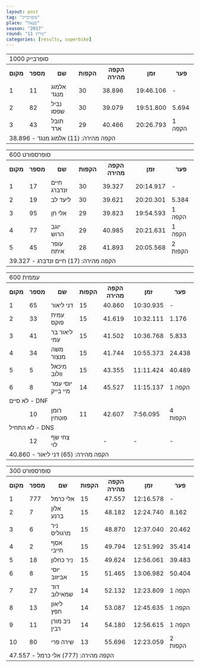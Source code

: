 ```yaml
---
layout: post
tag: "סופרבייק"
place: "פצאל"
season: "2017"
round: "מרוץ 11"
categories: [results, superbike]
---
```

<table class="line_color">
    <tr>
        <td colspan="99" class="title_font">סופרבייק 1000</td>
    </tr>
    <tr class="rnkh_bkcolor">
        <th class="rnkh_font">מקום</th>
        <th class="rnkh_font">מספר</th>
        <th class="rnkh_font">שם</th>
        <th class="rnkh_font">הקפות</th>
        <th class="rnkh_font">הקפה מהירה</th>
        <th class="rnkh_font">זמן</th>
        <th class="rnkh_font">פער</th>
    </tr>
    <tr class="rnk_bkcolor">
        <td class="rnk_font">1</td>
        <td class="rnk_font">11</td>
        <td class="rnk_font">אלמוג מנגד</td>
        <td class="rnk_font">30</td>
        <td class="rnk_font">38.896</td>
        <td class="rnk_font">19:46.106</td>
        <td class="rnk_font">-</td>
    </tr>
    <tr class="rnk_bkcolor">
        <td class="rnk_font">2</td>
        <td class="rnk_font">82</td>
        <td class="rnk_font">נביל שפסו</td>
        <td class="rnk_font">30</td>
        <td class="rnk_font">39.079</td>
        <td class="rnk_font">19:51.800</td>
        <td class="rnk_font">5.694</td>
    </tr>
    <tr class="rnk_bkcolor">
        <td class="rnk_font">3</td>
        <td class="rnk_font">43</td>
        <td class="rnk_font">תובל ארד</td>
        <td class="rnk_font">29</td>
        <td class="rnk_font">40.466</td>
        <td class="rnk_font">20:26.793</td>
        <td class="rnk_font">1 הקפה</td>
    </tr>
    <tr>
        <td colspan="99" class="comment_font">הקפה מהירה: (11) אלמוג מנגד - 38.896</td>
    </tr>
</table>
<table class="line_color">
    <tr>
        <td colspan="99" class="title_font">סופרספורט 600</td>
    </tr>
    <tr class="rnkh_bkcolor">
        <th class="rnkh_font">מקום</th>
        <th class="rnkh_font">מספר</th>
        <th class="rnkh_font">שם</th>
        <th class="rnkh_font">הקפות</th>
        <th class="rnkh_font">הקפה מהירה</th>
        <th class="rnkh_font">זמן</th>
        <th class="rnkh_font">פער</th>
    </tr>
    <tr class="rnk_bkcolor">
        <td class="rnk_font">1</td>
        <td class="rnk_font">17</td>
        <td class="rnk_font">חיים זנדברג</td>
        <td class="rnk_font">30</td>
        <td class="rnk_font">39.327</td>
        <td class="rnk_font">20:14.917</td>
        <td class="rnk_font">-</td>
    </tr>
    <tr class="rnk_bkcolor">
        <td class="rnk_font">2</td>
        <td class="rnk_font">19</td>
        <td class="rnk_font">ליעד לב</td>
        <td class="rnk_font">30</td>
        <td class="rnk_font">39.621</td>
        <td class="rnk_font">20:20.301</td>
        <td class="rnk_font">5.384</td>
    </tr>
    <tr class="rnk_bkcolor">
        <td class="rnk_font">3</td>
        <td class="rnk_font">95</td>
        <td class="rnk_font">אלי חן</td>
        <td class="rnk_font">29</td>
        <td class="rnk_font">39.823</td>
        <td class="rnk_font">19:54.593</td>
        <td class="rnk_font">1 הקפה</td>
    </tr>
    <tr class="rnk_bkcolor">
        <td class="rnk_font">4</td>
        <td class="rnk_font">77</td>
        <td class="rnk_font">יוגב הרוש</td>
        <td class="rnk_font">29</td>
        <td class="rnk_font">40.985</td>
        <td class="rnk_font">20:21.631</td>
        <td class="rnk_font">1 הקפה</td>
    </tr>
    <tr class="rnk_bkcolor">
        <td class="rnk_font">5</td>
        <td class="rnk_font">45</td>
        <td class="rnk_font">עופר איתח</td>
        <td class="rnk_font">28</td>
        <td class="rnk_font">41.893</td>
        <td class="rnk_font">20:05.568</td>
        <td class="rnk_font">2 הקפות</td>
    </tr>
    <tr>
        <td colspan="99" class="comment_font">הקפה מהירה: (17) חיים זנדברג - 39.327</td>
    </tr>
</table>
<table class="line_color">
    <tr>
        <td colspan="99" class="title_font">עממית 600</td>
    </tr>
    <tr class="rnkh_bkcolor">
        <th class="rnkh_font">מקום</th>
        <th class="rnkh_font">מספר</th>
        <th class="rnkh_font">שם</th>
        <th class="rnkh_font">הקפות</th>
        <th class="rnkh_font">הקפה מהירה</th>
        <th class="rnkh_font">זמן</th>
        <th class="rnkh_font">פער</th>
    </tr>
    <tr class="rnk_bkcolor">
        <td class="rnk_font">1</td>
        <td class="rnk_font">65</td>
        <td class="rnk_font">דני ליאור</td>
        <td class="rnk_font">15</td>
        <td class="rnk_font">40.860</td>
        <td class="rnk_font">10:30.935</td>
        <td class="rnk_font">-</td>
    </tr>
    <tr class="rnk_bkcolor">
        <td class="rnk_font">2</td>
        <td class="rnk_font">33</td>
        <td class="rnk_font">עמית פוקס</td>
        <td class="rnk_font">15</td>
        <td class="rnk_font">41.619</td>
        <td class="rnk_font">10:32.111</td>
        <td class="rnk_font">1.176</td>
    </tr>
    <tr class="rnk_bkcolor">
        <td class="rnk_font">3</td>
        <td class="rnk_font">41</td>
        <td class="rnk_font">ליאור בר עמי</td>
        <td class="rnk_font">15</td>
        <td class="rnk_font">41.502</td>
        <td class="rnk_font">10:36.768</td>
        <td class="rnk_font">5.833</td>
    </tr>
    <tr class="rnk_bkcolor">
        <td class="rnk_font">4</td>
        <td class="rnk_font">34</td>
        <td class="rnk_font">משה מנצור</td>
        <td class="rnk_font">15</td>
        <td class="rnk_font">41.744</td>
        <td class="rnk_font">10:55.373</td>
        <td class="rnk_font">24.438</td>
    </tr>
    <tr class="rnk_bkcolor">
        <td class="rnk_font">5</td>
        <td class="rnk_font">5</td>
        <td class="rnk_font">מיכאל וולוב</td>
        <td class="rnk_font">15</td>
        <td class="rnk_font">43.355</td>
        <td class="rnk_font">11:11.424</td>
        <td class="rnk_font">40.489</td>
    </tr>
    <tr class="rnk_bkcolor">
        <td class="rnk_font">6</td>
        <td class="rnk_font">8</td>
        <td class="rnk_font">יוסי עמר מיי בייק</td>
        <td class="rnk_font">14</td>
        <td class="rnk_font">45.527</td>
        <td class="rnk_font">11:15.137</td>
        <td class="rnk_font">1 הקפה</td>
    </tr>
    <tr>
        <td colspan="99" class="subtitle_font">לא סיים - DNF</td>
    </tr>
    <tr class="rnk_bkcolor">
        <td class="rnk_font"></td>
        <td class="rnk_font">10</td>
        <td class="rnk_font">רומן פוטחין</td>
        <td class="rnk_font">11</td>
        <td class="rnk_font">42.607</td>
        <td class="rnk_font">7:56.095</td>
        <td class="rnk_font">4 הקפות</td>
    </tr>
    <tr>
        <td colspan="99" class="subtitle_font">לא התחיל - DNS</td>
    </tr>
    <tr class="rnk_bkcolor">
        <td class="rnk_font"></td>
        <td class="rnk_font">12</td>
        <td class="rnk_font">צחי שף לוי</td>
        <td class="rnk_font"></td>
        <td class="rnk_font">-</td>
        <td class="rnk_font">-</td>
        <td class="rnk_font">-</td>
    </tr>
    <tr>
        <td colspan="99" class="comment_font">הקפה מהירה: (65) דני ליאור - 40.860</td>
    </tr>
</table>
<table class="line_color">
    <tr>
        <td colspan="99" class="title_font">סופרספורט 300</td>
    </tr>
    <tr class="rnkh_bkcolor">
        <th class="rnkh_font">מקום</th>
        <th class="rnkh_font">מספר</th>
        <th class="rnkh_font">שם</th>
        <th class="rnkh_font">הקפות</th>
        <th class="rnkh_font">הקפה מהירה</th>
        <th class="rnkh_font">זמן</th>
        <th class="rnkh_font">פער</th>
    </tr>
    <tr class="rnk_bkcolor">
        <td class="rnk_font">1</td>
        <td class="rnk_font">777</td>
        <td class="rnk_font">אלי כרמל</td>
        <td class="rnk_font">15</td>
        <td class="rnk_font">47.557</td>
        <td class="rnk_font">12:16.578</td>
        <td class="rnk_font">-</td>
    </tr>
    <tr class="rnk_bkcolor">
        <td class="rnk_font">2</td>
        <td class="rnk_font">7</td>
        <td class="rnk_font">אלון ברנע</td>
        <td class="rnk_font">15</td>
        <td class="rnk_font">48.182</td>
        <td class="rnk_font">12:24.740</td>
        <td class="rnk_font">8.162</td>
    </tr>
    <tr class="rnk_bkcolor">
        <td class="rnk_font">3</td>
        <td class="rnk_font">6</td>
        <td class="rnk_font">ניר מרגוליס</td>
        <td class="rnk_font">15</td>
        <td class="rnk_font">48.870</td>
        <td class="rnk_font">12:37.040</td>
        <td class="rnk_font">20.462</td>
    </tr>
    <tr class="rnk_bkcolor">
        <td class="rnk_font">4</td>
        <td class="rnk_font">2</td>
        <td class="rnk_font">אסף חייבי</td>
        <td class="rnk_font">15</td>
        <td class="rnk_font">49.794</td>
        <td class="rnk_font">12:51.992</td>
        <td class="rnk_font">35.414</td>
    </tr>
    <tr class="rnk_bkcolor">
        <td class="rnk_font">5</td>
        <td class="rnk_font">18</td>
        <td class="rnk_font">ניר כחלון</td>
        <td class="rnk_font">15</td>
        <td class="rnk_font">49.624</td>
        <td class="rnk_font">12:56.061</td>
        <td class="rnk_font">39.483</td>
    </tr>
    <tr class="rnk_bkcolor">
        <td class="rnk_font">6</td>
        <td class="rnk_font">8</td>
        <td class="rnk_font">יוסי אביזוב</td>
        <td class="rnk_font">15</td>
        <td class="rnk_font">51.465</td>
        <td class="rnk_font">13:06.982</td>
        <td class="rnk_font">50.404</td>
    </tr>
    <tr class="rnk_bkcolor">
        <td class="rnk_font">7</td>
        <td class="rnk_font">27</td>
        <td class="rnk_font">דוד שמאילוב</td>
        <td class="rnk_font">14</td>
        <td class="rnk_font">52.132</td>
        <td class="rnk_font">12:23.809</td>
        <td class="rnk_font">1 הקפה</td>
    </tr>
    <tr class="rnk_bkcolor">
        <td class="rnk_font">8</td>
        <td class="rnk_font">13</td>
        <td class="rnk_font">ליאון חפץ</td>
        <td class="rnk_font">14</td>
        <td class="rnk_font">53.087</td>
        <td class="rnk_font">12:45.635</td>
        <td class="rnk_font">1 הקפה</td>
    </tr>
    <tr class="rnk_bkcolor">
        <td class="rnk_font">9</td>
        <td class="rnk_font">11</td>
        <td class="rnk_font">ניב מורן רבין</td>
        <td class="rnk_font">14</td>
        <td class="rnk_font">54.180</td>
        <td class="rnk_font">12:56.615</td>
        <td class="rnk_font">1 הקפה</td>
    </tr>
    <tr class="rnk_bkcolor">
        <td class="rnk_font">10</td>
        <td class="rnk_font">80</td>
        <td class="rnk_font">שירה פרי</td>
        <td class="rnk_font">13</td>
        <td class="rnk_font">55.696</td>
        <td class="rnk_font">12:23.059</td>
        <td class="rnk_font">2 הקפות</td>
    </tr>
    <tr>
        <td colspan="99" class="comment_font">הקפה מהירה: (777) אלי כרמל - 47.557</td>
    </tr>
</table>
